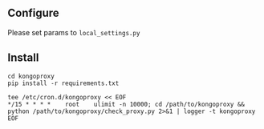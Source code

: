 ## Configure

Please set params to `local_settings.py`

## Install

    cd kongoproxy
    pip install -r requirements.txt
    
    tee /etc/cron.d/kongoproxy << EOF
    */15 * * * *	root	ulimit -n 10000; cd /path/to/kongoproxy && python /path/to/kongoproxy/check_proxy.py 2>&1 | logger -t kongoproxy
    EOF
